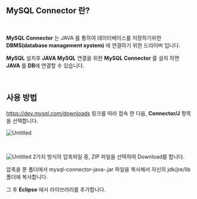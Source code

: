 ## MySQL Connector 란?

<br/>

**MySQL Connector** 는 JAVA 를 통하여 데이터베이스를 저장하기위한 **DBMS(database management system)** 에 연결하기 위한 드라이버 입니다.

**MySQL** 설치후 **JAVA MySQL** 연결을 위한 **MySQL Connector** 를 설치 하면 **JAVA** 를 **DB**에 연결할 수 있습니다.

<br/>

## 사용 방법

https://dev.mysql.com/downloads  링크를 따라 접속 한 다음, **Connector/J** 항목을 선택합니다.

![Untitled](https://user-images.githubusercontent.com/57824945/74741774-c0bbce80-52a0-11ea-9cfd-ead8c487ffc7.png)

<br/>

![Untitled](https://user-images.githubusercontent.com/57824945/74742058-4d668c80-52a1-11ea-896e-d2c511aa423f.png)
2가지 방식의 압축파일 중, ZIP 파일을 선택하여 Download를 합니다.

압축을 푼 폴더에서 mysql-connector-java-.jar 파일을 복사해서 자신의 jdk/jre/lib 폴더에 복사합니다.

그 후 **Eclipse** 에서 라이브러리를 추가합니다.
